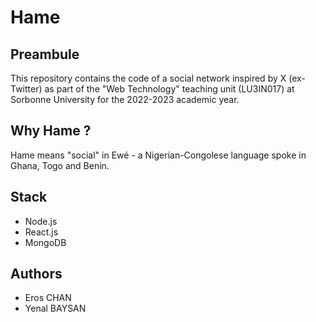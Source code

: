 # Hame

## Preambule

This repository contains the code of a social network inspired by X (ex-Twitter) as part of the "Web Technology" teaching unit (LU3IN017) at Sorbonne University for the 2022-2023 academic year.

## Why Hame ?

Hame means "social" in Ewé - a Nigerian-Congolese language spoke in Ghana, Togo and Benin.

## Stack

- Node.js
- React.js
- MongoDB

## Authors

- Eros CHAN
- Yenal BAYSAN
